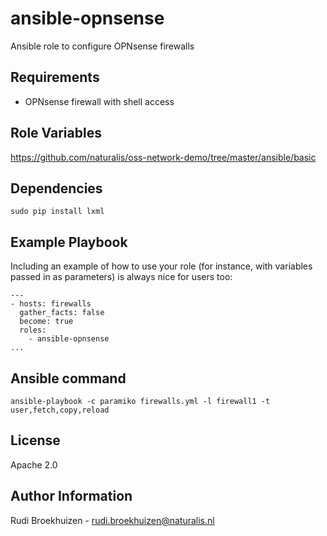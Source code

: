 ansible-opnsense
=========

Ansible role to configure OPNsense firewalls

Requirements
------------

* OPNsense firewall with shell access

Role Variables
--------------

https://github.com/naturalis/oss-network-demo/tree/master/ansible/basic

Dependencies
------------

    sudo pip install lxml
    
Example Playbook
----------------

Including an example of how to use your role (for instance, with variables passed in as parameters) is always nice for users too:

    ---
    - hosts: firewalls
      gather_facts: false
      become: true
      roles:
        - ansible-opnsense
    ...

Ansible command
---------------
    ansible-playbook -c paramiko firewalls.yml -l firewall1 -t user,fetch,copy,reload

License
-------

Apache 2.0

Author Information
------------------

Rudi Broekhuizen - rudi.broekhuizen@naturalis.nl
